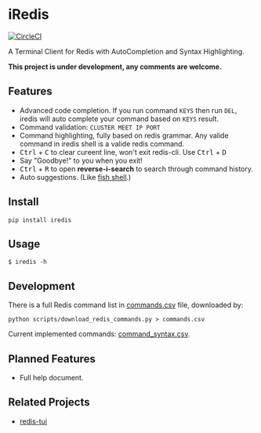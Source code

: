 # iRedis

[![CircleCI](https://circleci.com/gh/laixintao/iredis.svg?style=svg)](https://circleci.com/gh/laixintao/iredis)

A Terminal Client for Redis with AutoCompletion and Syntax Highlighting.

**This project is under development, any comments are welcome.**

## Features

- Advanced code completion. If you run command `KEYS` then run `DEL`, iredis will auto complete your command based on `KEYS` result.
- Command validation: `CLUSTER MEET IP PORT`
- Command highlighting, fully based on redis grammar. Any valide command in iredis shell is a valide redis command.
- <kbd>Ctrl</kbd> + <kbd>C</kbd> to clear cureent line, won't exit redis-cli. Use <kbd>Ctrl</kbd> + <kbd>D</kbd>  
- Say "Goodbye!" to you when you exit!
- <kbd>Ctrl</kbd> + <kbd>R</kbd> to open **reverse-i-search** to search through command history.
- Auto suggestions. (Like [fish shell](http://fishshell.com/).)

## Install

```
pip install iredis
```

## Usage

```
$ iredis -h
```

## Development

There is a full Redis command list in [commands.csv](commands.csv) file, downloaded by:

```
python scripts/download_redis_commands.py > commands.csv
```

Current implemented commands: [command_syntax.csv](command_syntax.csv).

## Planned Features

- Full help document.

## Related Projects

- [redis-tui](https://github.com/mylxsw/redis-tui)
